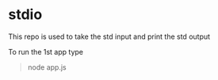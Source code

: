 # stdio
This repo is used to take the std input and print the std output

To run the 1st app type 
 > node app.js
